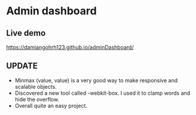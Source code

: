 # Admin dashboard

## Live demo
https://damiangohrh123.github.io/adminDashboard/

## UPDATE
- Minmax (value, value) is a very good way to make responsive and scalable objects.
- Discovered a new tool called -webkit-box. I used it to clamp words and hide the overflow.
- Overall quite an easy project.
